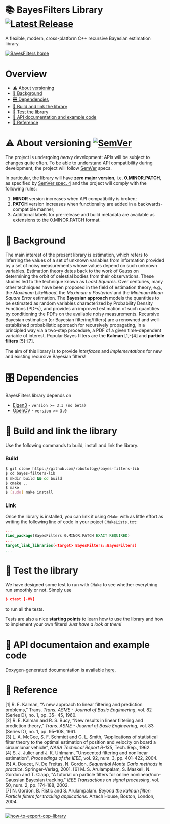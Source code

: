 # 📚 BayesFilters Library [![Latest Release](	https://img.shields.io/github/release/robotology/bayes-filters-lib.svg?style=flat-square&label=Latest%20Release)](https://github.com/robotology/bayes-filters-lib/releases)

A flexible, modern, cross-platform C++ recursive Bayesian estimation library.

[![BayesFilters home](https://img.shields.io/badge/BayesFilters-Home%20%26%20Doc-E0C57F.svg?style=flat-square)](https://robotology.github.io/bayes-filters-lib/doxygen/doc/html/index.html)


# Overview
- [⚠️ About versioning](https://github.com/robotology/bayes-filters-lib/blob/devel/README.md#️-about-versioning)
- [📖 Background](https://github.com/robotology/bayes-filters-lib/blob/devel/README.md#-background)
- [🎛 Dependencies](https://github.com/robotology/bayes-filters-lib/blob/devel/README.md#-dependencies)
- [🔨 Build and link the library](https://github.com/robotology/bayes-filters-lib/blob/devel/README.md#-build-and-link-the-library)
- [🔬 Test the library](https://github.com/robotology/bayes-filters-lib/blob/devel/README.md#-test-the-library)
- [📝 API documentation and example code](https://github.com/robotology/bayes-filters-lib/blob/devel/README.md#-api-documentaion-and-example-code)
- [📑 Reference](https://github.com/robotology/bayes-filters-lib/blob/devel/README.md#-reference)


# ⚠️ About versioning [![SemVer](https://img.shields.io/badge/SemVer-2.0.0-brightgreen.svg?style=flat-square)](http://semver.org/)
The project is undergoing _heavy_ development: APIs will be subject to changes quite often.
To be able to understand API compatibility during development, the project will follow [SemVer](http://semver.org/) specs.

In particular, the library will have **zero major version**, i.e. **0.MINOR.PATCH**, as specified by [SemVer spec. 4](http://semver.org/#spec-item-4) and the project will comply with the following rules:
 1. **MINOR** version increases when API compatibility is broken;
 2. **PATCH** version increases when functionality are added in a backwards-compatible manner;
 3. Additional labels for pre-release and build metadata are available as extensions to the 0.MINOR.PATCH format.


# 📖 Background
The main interest of the present library is estimation, which refers to inferring the values of a set of unknown variables from information provided by a set of noisy measurements whose values depend on such unknown variables.
Estimation theory dates back to the work of Gauss on determining the orbit of celestial bodies from their observations.
These studies led to the technique known as _Least Squares_.
Over centuries, many other techniques have been proposed in the field of estimation theory, e.g., the _Maximum Likelihood_, the _Maximum a Posteriori_ and the _Minimum Mean Square Error_ estimation.
The **Bayesian approach** models the quantities to be estimated as random variables characterized by Probability Density Functions (PDFs), and provides an improved estimation of such quantities by conditioning the PDFs on the available noisy measurements.
Recursive Bayesian estimation (or Bayesian filtering/filters) are a renowned and well-established probabilistic approach for recursively propagating, in a principled way via a two-step procedure, a PDF of a given time-dependent variable of interest.
Popular Bayes filters are the **Kalman** [1]-[4] and **particle filters** [5]-[7].

The aim of this library is to provide _interfaces_ and _implementations_ for new and existing recursive Bayesian filters!


# 🎛 Dependencies
BayesFilters library depends on
 - [Eigen3](https://bitbucket.org/eigen/eigen/) - `version >= 3.3 (no beta)`
 - [OpenCV](https://github.com/opencv/opencv) - `version >= 3.0`


# 🔨 Build and link the library
Use the following commands to build, install and link the library.

### Build
```bash
$ git clone https://github.com/robotology/bayes-filters-lib
$ cd bayes-filters-lib
$ mkdir build && cd build
$ cmake ..
$ make
$ [sudo] make install
```

### Link
Once the library is installed, you can link it using `CMake` with as little effort as writing the following line of code in your poject `CMakeLists.txt`:
```cmake
...
find_package(BayesFilters 0.MINOR.PATCH EXACT REQUIRED)
...
target_link_libraries(<target> BayesFilters::BayesFilters)
...
```


# 🔬 Test the library
We have designed some test to run with `CMake` to see whether everything run smoothly or not. Simply use
```cmake
$ ctest [-VV]
```
to run all the tests.

Tests are also a nice **starting points** to learn how to use the library and how to implement your own filters! _Just have a look at them!_


# 📝 API documentaion and example code
Doxygen-generated documentation is available [here](https://robotology.github.io/bayes-filters-lib/doxygen/doc/html/index.html).


# 📑 Reference
[1] R. E. Kalman, “A new approach to linear filtering and prediction problems,” Trans. _Trans. ASME - Journal of Basic Engineering_, vol. 82 (Series D), no. 1, pp. 35– 45, 1960.  
[2] R. E. Kalman and R. S. Bucy, “New results in linear filtering and prediction theory,” _Trans. ASME - Journal of Basic Engineering_, vol. 83 (Series D), no. 1, pp. 95–108, 1961.  
[3] L. A. McGee, S. F. Schmidt and G. L. Smith, “Applications of statistical filter theory to the optimal estimation of position and velocity on board a circumlunar vehicle”, _NASA Technical Report R-135_, Tech. Rep., 1962.  
[4] S. J. Julier and J. K. Uhlmann, "Unscented filtering and nonlinear estimation", _Proceedings of the IEEE_, vol. 92, num. 3, pp. 401-422, 2004.  
[5] A. Doucet, N. De Freitas, N. Gordon, _Sequential Monte Carlo methods in practice_. Springer-Verlag, 2001.
[6] M. S. Arulampalam, S. Maskell, N. Gordon and T. Clapp, "A tutorial on particle filters for online nonlinear/non-Gaussian Bayesian tracking." _IEEE Transactions on signal processing_, vol. 50, num. 2, pp. 174-188, 2002.  
[7] N. Gordon, B. Ristic and S. Arulampalam. _Beyond the kalman filter: Particle filters for tracking applications_. Artech House, Boston, London, 2004.


---
[![how-to-export-cpp-library](https://img.shields.io/badge/-Project%20Template-brightgreen.svg?style=flat-square&logo=data%3Aimage%2Fpng%3Bbase64%2CiVBORw0KGgoAAAANSUhEUgAAAEAAAAA9CAYAAAAd1W%2FBAAAABmJLR0QA%2FwD%2FAP%2BgvaeTAAAACXBIWXMAAAsTAAALEwEAmpwYAAAAB3RJTUUH4QEFECsmoylg4QAABRdJREFUaN7tmmuIVVUUx%2F%2F7OmpaaGP6oedkGJWNIWoFVqRZGkIPSrAQgqhEqSYxszeFUB%2FCAqcXUaSRZmZP6IFm42QEUWAjqT1EQ0dLHTMfaWajv76sM%2BxO59znuY%2Bcs2CYmXv33mud31577bX3WU5lEEDOueDvfpLGSBolaaiksyUNknRyqNs%2BSR2SfrKf1ZJaJG11zv1rzJoX4ETgYWAtpcuvwCvABQHcJMUlPevAi5KmxTTbKalN0hZJ2yRlvO%2BOlzTYvOScmP5fSrreOber1mZcQF9gU2j2dgDNwLgixmwE7ge%2BC415FDi%2FFt1%2BuWfkRuBqH1CJYw8B3vfG7wR61NLDn%2BoZt6IcHma%2F7%2FX0zEo6HpRi4KWeYWOTNswfz9OzoKpr3ov2s4HNnmHtwMAy6Vvk6VkPjKkWgInA5zm2r0eBulJn3P6%2FEdgZo2c%2F8BDQu9wP3Qg8DRyIMGJPFhCfAjOAUcAgwOXQ08%2BC3hSb8SMF5AyfANcG4Iteip7L9QMejNjeAlkEjLZ1n490Ah023g%2FAZ0AL8DWwAdgO%2FBnT9y%2Fgdm8CllggbI9ouxeYD4wsNtBcBXwcY8hGYGqo7xjKJyuAyZ6uQ%2Fb5fO%2BzEcCbMf23ANNzeZ6AYcA8oxeWbcDcIAGJWKOlANgCfGNesBR4Cpjqz15ocgIAr0Z4bE%2FgDhsvSt71kzJAAm7O4uJvABfnSmhKBNBY4PL8D4CYdqcBc4CDETp%2Fs3g2SDFGNRVoVCkARhQYlwJ5vgD7JgDLInTvzsT0mQd8BFyTTzrrnGstd84hqR5Y5321LJtNHrABks6V1FfSkVCzeuUxQweAl4Ah2WAAd5XDA4AzgOdCfVbmAe4G22GI2SXATnGFyBrg1rikw05vhcpwIGMBrI%2Bt3UnAMxYgw7Lc7I7Sf7oF0ajcYZ%2BdTBuA24oF4O%2FnS4ErI4w4E3irgLF22f5%2FMEe7r4AJ3vG7y8WBO4Fvs0T%2B8SEb7y4VgC%2B%2FW0QdGFLSC5hmsaRYWWNp7ikRoK%2FL4uLrbZZ7xnhqFwBHske3lZKelfSBc%2B5o6G6wQdJIuxMcIKnBu5FykrZL2iVpq6TVzrm2CMMHS5ouaYak8MPtlfS6pGbn3Ibw3WQYgKTm8LaSpOwHFgCXJHAC7A80AW0xupb4SzGf%2BUx6CeSzxmcBmQLT8Yl2VoiSDZbx9SgSbkUB%2BPKeHZwyMSn1YOBJ4HBM9tYMnFfqNVs1AQTSYQ8zDOgN3AOsi2n7jn%2FxkUTIqgUAuWSTbW3lyi67ANSpdmS3pIWSXnbOra2U0loB8IikJ4JXYJWUTI0AaA%2F260q%2F%2F8uom0sKIAWQAkgBpABSACmAFEAKIAWQAkgBpABSACmAFEB3kc5uBSD0wuUySVN8AB3dgEF%2FK7PdLWmVpOCV3dGMpCGSZkr6%2FliabeA44CagVdIeSXMl1XtNV0kaH%2B58VkQ1RiXklgQBjAYWW11hVLXbfVY2k3OgKfZ%2BvuYB2Bvk2THltIetYOOiYl2pAXgM%2BLkWAHh21dkktcaM2WolgD3DgbCUCDoceK3KAC7MUkO8A5gJ1Fci2DQBP1YCAHCSFWD9EtH3b3Pxy6sVdYdaZVZHEgA8Fw%2Fi0BcxfVqAyUCvklw84STjCuDDEgEMBxbGtPsDeAA4odb34D5WZt%2BeJ4AmK6PZHPHdQeBtYOz%2FNTEZCbwQU%2FaSq0x%2BEtCnqi6eMIxJWUrZAxd%2FPHjoY%2FZQYrnFHIvqh2zNj6uGTf8ARTOPo64fR94AAAAASUVORK5CYII%3D)](https://github.com/robotology/how-to-export-cpp-library)
